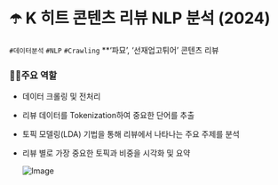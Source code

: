 # ☂️ K 히트 콘텐츠 리뷰 NLP 분석 (2024)
`#데이터분석` `#NLP` `#Crawling`
**‘파묘’, ‘선재업고튀어’ 콘텐츠 리뷰

### **💁🏻주요 역할**
- 데이터 크롤링 및 전처리
- 리뷰 데이터를 Tokenization하여 중요한 단어를 추출
- 토픽 모델링(LDA) 기법을 통해 리뷰에서 나타나는 주요 주제를 분석
- 리뷰 별로 가장 중요한 토픽과 비중을 시각화 및 요약

  ![Image](https://github.com/user-attachments/assets/4ecdb562-622b-4c35-90ba-7577ec96172a)

